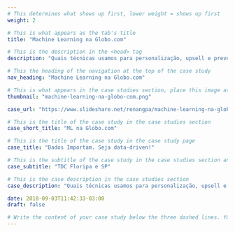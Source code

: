 ```yaml
---
# This determines what shows up first, lower weight = shows up first
weight: 2

# This is what appears as the tab's title
title: "Machine Learning na Globo.com"

# This is the description in the <head> tag
description: "Quais técnicas usamos para personalização, upsell e prevenção a churn."

# This the heading of the navigation at the top of the case study
nav_heading: "Machine Learning na Globo.com"

# This is what appears in the case studies section, place this image at the /static/img folder
thumbnail: "machine-learning-na-globo-com.png"

case_url: "https://www.slideshare.net/renangpa/machine-learning-na-globocom"

# This is the title of the case study in the case studies section
case_short_title: "ML na Globo.com"

# This is the title of the case study in the case study page
case_title: "Dados Importam. Seja data-driven!"

# This is the subtitle of the case study in the case studies section and the case study page
case_subtitle: "TDC Floripa e SP"

# This is the case description in the case studies section
case_description: "Quais técnicas usamos para personalização, upsell e prevenção a churn."

date: 2018-09-03T11:42:33-03:00
draft: false

# Write the content of your case study below the three dashed lines. You can use markdown and raw HTML.
---
```

